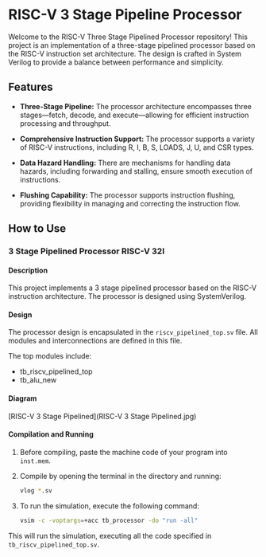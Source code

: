 # RISC-V 3 Stage Pipeline Processor

Welcome to the RISC-V Three Stage Pipelined Processor repository! This project is an implementation of a three-stage pipelined processor based on the RISC-V instruction set architecture. The design is crafted in System Verilog to provide a balance between performance and simplicity.
## Features

- **Three-Stage Pipeline:** The processor architecture encompasses three stages—fetch, decode, and execute—allowing for efficient instruction processing and throughput.

- **Comprehensive Instruction Support:** The processor supports a variety of RISC-V instructions, including R, I, B, S, LOADS, J, U, and CSR types.

- **Data Hazard Handling:** There are mechanisms for handling data hazards, including forwarding and stalling, ensure smooth execution of instructions.

- **Flushing Capability:** The processor supports instruction flushing, providing flexibility in managing and correcting the instruction flow.


## How to Use

### 3 Stage Pipelined Processor RISC-V 32I

#### Description

This project implements a 3 stage pipelined processor based on the RISC-V instruction architecture. The processor is designed using SystemVerilog.

#### Design

The processor design is encapsulated in the `riscv_pipelined_top.sv` file. All modules and interconnections are defined in this file.

The top modules include:

- tb_riscv_pipelined_top
- tb_alu_new

  
#### Diagram

[RISC-V 3 Stage Pipelined](RISC-V 3 Stage Pipelined.jpg)

#### Compilation and Running

1. Before compiling, paste the machine code of your program into `inst.mem`.
2. Compile by opening the terminal in the directory and running:

    ```bash
    vlog *.sv
    ```

3. To run the simulation, execute the following command:

    ```bash
    vsim -c -voptargs=+acc tb_processor -do "run -all"
    ```

This will run the simulation, executing all the code specified in `tb_riscv_pipelined_top.sv`.
